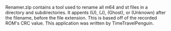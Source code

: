 Renamer.zip contains a tool used to rename all m64 and st files in a directory and subdirectories.
It appents (U), (J), (Ghost), or (Unknown) after the filename, before the file extension. This is based
off of the recorded ROM's CRC value. This application was written by TimeTravelPenguin.